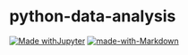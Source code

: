 # python-data-analysis
[![Made withJupyter](https://img.shields.io/badge/Made%20with-Jupyter-orange?style=for-the-badge&logo=Jupyter)](https://jupyter.org/try)
[![made-with-Markdown](https://img.shields.io/badge/Made%20with-Markdown-1f425f.svg)](http://commonmark.org)
